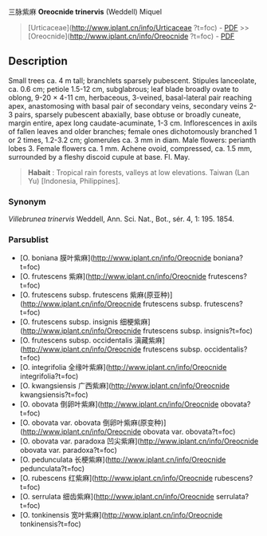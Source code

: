 三脉紫麻 **Oreocnide trinervis** (Weddell) Miquel

> [Urticaceae](http://www.iplant.cn/info/Urticaceae ?t=foc) - [PDF](http://iplant.cn/foc/pdf/Urticaceae.pdf) >> [Oreocnide](http://www.iplant.cn/info/Oreocnide ?t=foc) - [PDF](http://www.iplant.cn/foc/pdf/Oreocnide.pdf)

## Description

Small trees ca. 4 m tall; branchlets sparsely pubescent. Stipules lanceolate, ca. 0.6 cm; petiole 1.5-12 cm, subglabrous; leaf blade broadly ovate to oblong, 9-20 × 4-11 cm, herbaceous, 3-veined, basal-lateral pair reaching apex, anastomosing with basal pair of secondary veins, secondary veins 2-3 pairs, sparsely pubescent abaxially, base obtuse or broadly cuneate, margin entire, apex long caudate-acuminate, 1-3 cm. Inflorescences in axils of fallen leaves and older branches; female ones dichotomously branched 1 or 2 times, 1.2-3.2 cm; glomerules ca. 3 mm in diam. Male flowers: perianth lobes 3. Female flowers ca. 1 mm. Achene ovoid, compressed, ca. 1.5 mm, surrounded by a fleshy discoid cupule at base. Fl. May.

> **Habait** : 
> Tropical rain forests, valleys at low elevations. Taiwan (Lan Yu) [Indonesia, Philippines].

### Synonym
*Villebrunea* *trinervis* Weddell, Ann. Sci. Nat., Bot., sér. 4, 1: 195. 1854.

### Parsublist

* [O.  boniana  膜叶紫麻](http://www.iplant.cn/info/Oreocnide boniana?t=foc)
* [O.  frutescens  紫麻](http://www.iplant.cn/info/Oreocnide frutescens?t=foc)
* [O.  frutescens subsp. frutescens  紫麻(原亚种)](http://www.iplant.cn/info/Oreocnide frutescens subsp. frutescens?t=foc)
* [O.  frutescens subsp. insignis  细梗紫麻](http://www.iplant.cn/info/Oreocnide frutescens subsp. insignis?t=foc)
* [O.  frutescens subsp. occidentalis  滇藏紫麻](http://www.iplant.cn/info/Oreocnide frutescens subsp. occidentalis?t=foc)
* [O.  integrifolia  全缘叶紫麻](http://www.iplant.cn/info/Oreocnide integrifolia?t=foc)
* [O.  kwangsiensis  广西紫麻](http://www.iplant.cn/info/Oreocnide kwangsiensis?t=foc)
* [O.  obovata  倒卵叶紫麻](http://www.iplant.cn/info/Oreocnide obovata?t=foc)
* [O.  obovata var. obovata  倒卵叶紫麻(原变种)](http://www.iplant.cn/info/Oreocnide obovata var. obovata?t=foc)
* [O.  obovata var. paradoxa  凹尖紫麻](http://www.iplant.cn/info/Oreocnide obovata var. paradoxa?t=foc)
* [O.  pedunculata  长梗紫麻](http://www.iplant.cn/info/Oreocnide pedunculata?t=foc)
* [O.  rubescens  红紫麻](http://www.iplant.cn/info/Oreocnide rubescens?t=foc)
* [O.  serrulata  细齿紫麻](http://www.iplant.cn/info/Oreocnide serrulata?t=foc)
* [O.  tonkinensis  宽叶紫麻](http://www.iplant.cn/info/Oreocnide tonkinensis?t=foc)
